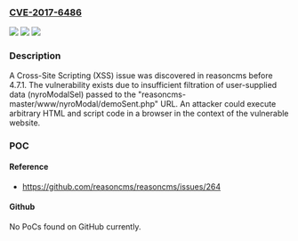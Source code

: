 ### [CVE-2017-6486](https://cve.mitre.org/cgi-bin/cvename.cgi?name=CVE-2017-6486)
![](https://img.shields.io/static/v1?label=Product&message=n%2Fa&color=blue)
![](https://img.shields.io/static/v1?label=Version&message=n%2Fa&color=blue)
![](https://img.shields.io/static/v1?label=Vulnerability&message=n%2Fa&color=brighgreen)

### Description

A Cross-Site Scripting (XSS) issue was discovered in reasoncms before 4.7.1. The vulnerability exists due to insufficient filtration of user-supplied data (nyroModalSel) passed to the "reasoncms-master/www/nyroModal/demoSent.php" URL. An attacker could execute arbitrary HTML and script code in a browser in the context of the vulnerable website.

### POC

#### Reference
- https://github.com/reasoncms/reasoncms/issues/264

#### Github
No PoCs found on GitHub currently.

